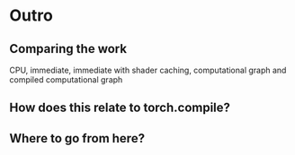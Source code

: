 # Outro

## Comparing the work 
CPU, immediate, immediate with shader caching, computational graph and compiled computational graph

## How does this relate to torch.compile?
## Where to go from here?
